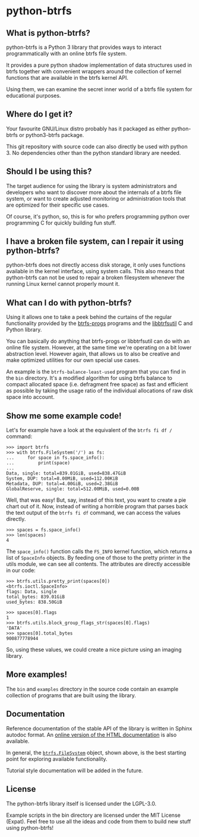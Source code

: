 python-btrfs
============

## What is python-btrfs?

python-btrfs is a Python 3 library that provides ways to interact
programmatically with an online btrfs file system.

It provides a pure python shadow implementation of data structures used in
btrfs together with convenient wrappers around the collection of kernel
functions that are available in the btrfs kernel API.

Using them, we can examine the secret inner world of a btrfs file system for
educational purposes.

## Where do I get it?

Your favourite GNU/Linux distro probably has it packaged as either python-btrfs
or python3-btrfs package.

This git repository with source code can also directly be used with python 3.
No dependencies other than the python standard library are needed.

## Should I be using this?

The target audience for using the library is system administrators and
developers who want to discover more about the internals of a btrfs file
system, or want to create adjusted monitoring or administration tools that are
optimized for their specific use cases.

Of course, it's python, so, this is for who prefers programming python over
programming C for quickly building fun stuff.

## I have a broken file system, can I repair it using python-btrfs?

python-btrfs does not directly access disk storage, it only uses functions
available in the kernel interface, using system calls. This also means that
python-btrfs can not be used to repair a broken filesystem whenever the running
Linux kernel cannot properly mount it.

## What can I do with python-btrfs?

Using it allows one to take a peek behind the curtains of the regular
functionality provided by the
[btrfs-progs](https://github.com/kdave/btrfs-progs/blob/master/README.md)
programs and the
[libbtrfsutil](https://github.com/kdave/btrfs-progs/blob/master/libbtrfsutil/README.md)
C and Python library.

You can basically do anything that btrfs-progs or libbtrfsutil can do with an
online file system.  However, at the same time we're operating on a bit lower
abstraction level. However again, that allows us to also be creative and make
optimized utilities for our own special use cases.

An example is the `btrfs-balance-least-used` program that you can find in the
`bin` directory. It's a modified algorithm for using btrfs balance to compact
allocated space (i.e. defragment free space) as fast and efficient as possible
by taking the usage ratio of the individual allocations of raw disk space into
account.

## Show me some example code!

Let's for example have a look at the equivalent of the `btrfs fi df /` command:

```python3
>>> import btrfs
>>> with btrfs.FileSystem('/') as fs:
...     for space in fs.space_info():
...         print(space)
... 
Data, single: total=839.01GiB, used=838.47GiB
System, DUP: total=8.00MiB, used=112.00KiB
Metadata, DUP: total=4.00GiB, used=2.38GiB
GlobalReserve, single: total=512.00MiB, used=0.00B
```

Well, that was easy! But, say, instead of this text, you want to create a pie
chart out of it. Now, instead of writing a horrible program that parses back
the text output of the `btrfs fi df` command, we can access the values
directly.

```python3
>>> spaces = fs.space_info()
>>> len(spaces)
4
```

The `space_info()` function calls the `FS_INFO` kernel function, which returns
a list of `SpaceInfo` objects. By feeding one of those to the pretty printer in
the utils module, we can see all contents. The attributes are directly
accessible in our code:

```python3
>>> btrfs.utils.pretty_print(spaces[0])
<btrfs.ioctl.SpaceInfo>
flags: Data, single
total_bytes: 839.01GiB
used_bytes: 838.50GiB

>>> spaces[0].flags
1
>>> btrfs.utils.block_group_flags_str(spaces[0].flags)
'DATA'
>>> spaces[0].total_bytes
900877778944
```

So, using these values, we could create a nice picture using an imaging library.

## More examples!

The `bin` and `examples` directory in the source code contain an example
collection of programs that are built using the library.

## Documentation

Reference documentation of the stable API of the library is written in Sphinx
autodoc format. An [online version of the HTML
documentation](https://python-btrfs.readthedocs.io/en/stable/genindex.html) is also
available.

In general, the
[`btrfs.FileSystem`](https://python-btrfs.readthedocs.io/en/stable/btrfs.html#btrfs.ctree.FileSystem)
object, shown above, is the best starting point for exploring available
functionality.

Tutorial style documentation will be added in the future.

## License

The python-btrfs library itself is licensed under the LGPL-3.0.

Example scripts in the bin directory are licensed under the MIT License
(Expat). Feel free to use all the ideas and code from them to build new stuff using python-btrfs!
